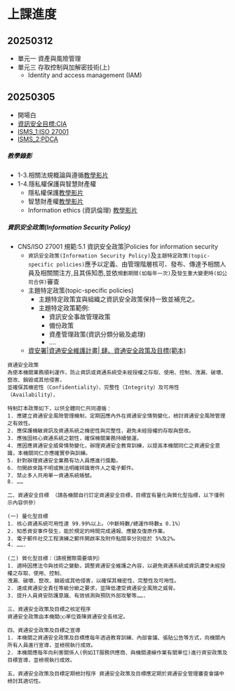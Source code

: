 # 上課進度
## 20250312
- 單元一 資產與風險管理
- 單元三 存取控制與加解密技術(上) 
  - Identity and access management (IAM)

## 20250305
- 開場白
- [資訊安全目標:CIA](https://www.youtube.com/watch?v=rHzWijnCMys)
- [ISMS_1:ISO 27001](https://youtu.be/ssTsSBWM2Ww)
- [ISMS_2:PDCA ](https://youtu.be/14JIErJD2I4)

##### 教學錄影
- 1-3.相關法規概論與遵循[教學影片](https://youtu.be/gwvtxC0knsA)
- 1-4.隱私權保護與智慧財產權
  - 隱私權保護[教學影片](https://youtu.be/UaKB-Czp-XQ)
  - 智慧財產權[教學影片](https://youtu.be/VDjyFwi-0TU)
  - Information ethics (資訊倫理) [教學影片](https://youtu.be/Aung2hUkSu4)

##### 資訊安全政策(Information Security Policy) 
- CNS/ISO 27001 規範:5.1 資訊安全政策|Policies for information security
  - `資訊安全政策(Information Security Policy)`及`主題特定政策(topic-specific policies)`應予以定義、由管理階層核可、發布、傳達予相關人員及相關關注方,且其係知悉,並依`規劃期間(如每年一次)`及`發生重大變更時(如公司合併)`審查
  - 主題特定政策(topic-specific policies)
    - 主題特定政策宜與組織之資訊安全政策保持一致並補充之。
    - 主題特定政策範例:
      - 資訊安全事故管理政策
      - 備份政策
      - 資產管理政策(資訊分類分級及處理)
      - ....
  - [資安署|資通安全維護計畫| 肆、資通安全政策及目標(範本)](chrome-extension://efaidnbmnnnibpcajpcglclefindmkaj/https://www-api.moda.gov.tw/File/Get/acs/zh-tw/IgT9WPNZENcVgsH)
```
資通安全政策 
為使本機關業務順利運作，防止資訊或資通系統受未經授權之存取、使用、控制、洩漏、破壞、竄改、銷毀或其他侵害，
並確保其機密性（Confidentiality）、完整性（Integrity）及可用性（Availability），

特制訂本政策如下，以供全體同仁共同遵循： 
1. 應建立資通安全風險管理機制，定期因應內外在資通安全情勢變化，檢討資通安全風險管理之有效性。 
2. 應保護機敏資訊及資通系統之機密性與完整性，避免未經授權的存取與竄改。 
3. 應強固核心資通系統之韌性，確保機關業務持續營運。 
4. 應因應資通安全威脅情勢變化，辦理資通安全教育訓練，以提高本機關同仁之資通安全意識，本機關同仁亦應確實參與訓練。 
5. 針對辦理資通安全業務有功人員應進行獎勵。 
6. 勿開啟來路不明或無法明確辨識寄件人之電子郵件。 
7. 禁止多人共用單一資通系統帳號。 
8. …… 

二、資通安全目標 （請各機關自行訂定資通安全目標，目標宜有量化與質化型指標，以下僅例示內容供參）

(一) 量化型目標 
1. 核心資通系統可用性達 99.99%以上。（中斷時數/總運作時數≤ 0.1%） 
2. 知悉資安事件發生，能於規定的時間完成通報、應變及復原作業。 
3. 電子郵件社交工程演練之郵件開啟率及附件點閱率分別低於 5%及2%。  
4. ……. 

(二) 質化型目標：（請視實際需要填列） 
1. 適時因應法令與技術之變動，調整資通安全維護之內容，以避免資通系統或資訊遭受未經授權之存取、使用、控制、
洩漏、破壞、竄改、銷毀或其他侵害，以確保其機密性、完整性及可用性。 
2. 達成資通安全責任等級分級之要求，並降低遭受資通安全風險之威脅。 
3. 提升人員資安防護意識、有效偵測與預防外部攻擊等……. 

三、資通安全政策及目標之核定程序 
資通安全政策由本機關○○單位簽陳資通安全長核定。 

四、資通安全政策及目標之宣導 
1. 本機關之資通安全政策及目標應每年透過教育訓練、內部會議、張貼公告等方式，向機關內所有人員進行宣導，並檢視執行成效。 
2. 本機關應每年向利害關係人(例如IT服務供應商、與機關連線作業有關單位)進行資安政策及目標宣導，並檢視執行成效。 

五、資通安全政策及目標定期檢討程序 資通安全政策及目標應定期於資通安全管理審查會議中檢討其適切性。 
```



